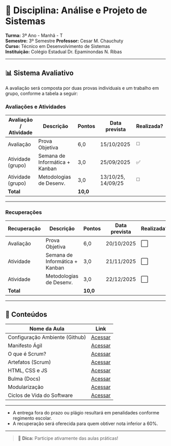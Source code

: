 # 📘 Disciplina: Análise e Projeto de Sistemas

**Turma:** 3ª Ano - Manhã - T  
**Semestre:** 3º Semestre
**Professor:** Cesar M. Chauchuty  
**Curso:** Técnico em Desenvolvimento de Sistemas  
**Instituição:** Colégio Estadual Dr. Epaminondas N. Ribas

---

## 📊 Sistema Avaliativo

A avaliação será composta por duas provas individuais e um trabalho em grupo, conforme a tabela a seguir:

### Avaliações e Atividades

| Avaliação / Atividade     | Descrição                        | Pontos   | Data prevista                     | Realizada?  |
|---------------------------|----------------------------------|----------|-----------------------------------|-------------|
| Avaliação                 | Prova Objetiva                   | 6,0      | 15/10/2025                        | ◻️          |
| Atividade (grupo)         | Semana de Informática + Kanban   | 3,0      | 25/09/2025                        | ✅          |
| Atividade (grupo)         | Metodologias de Desenv.          | 3,0      | 13/10/25, 14/09/25                | ◻️          |
| **Total**                 |                                  | **10,0** |                                   |             |

---

### Recuperações

| Recuperação               | Descrição                      | Pontos   | Data prevista | Realizada? |
|---------------------------|--------------------------------|----------|----------------|-----------|
| Avaliação                 | Prova Objetiva                 | 6,0      | 20/10/2025     | ⬜        |
| Atividade                 | Semana de Informática + Kanban | 3,0      | 21/11/2025     | ⬜        |
| Atividade                 | Metodologias de Desenv.        | 3,0      | 22/12/2025     | ⬜        |
| **Total**                 |                                | **10,0** |                |           |

---

## 🧪 Conteúdos

| Nome da Aula                   | Link                                                            |
|--------------------------------|-----------------------------------------------------------------|
| Configuração Ambiente (Github) | [Acessar](https://docs.github.com/pt/issues/planning-and-tracking-with-projects/creating-projects/creating-a-project) |
| Manifesto Ágil                 | [Acessar](https://agilemanifesto.org/iso/ptbr/manifesto.html) |
| O que é Scrum?                 | [Acessar](https://aws.amazon.com/pt/what-is/scrum/) |
| Artefatos (Scrum)              | [Acessar](https://aws.amazon.com/pt/what-is/scrum/#seo-faq-pairs#what-are-scrum-artifacts) |
| HTML, CSS e JS                 | [Acessar](https://www.alura.com.br/artigos/html-css-e-js-definicoes) |
| Bulma (Docs)                   | [Acessar](https://bulma.io/documentation/) |
| Modularização                  | [Acessar](https://gabrieluizramos.com.br/modulos-em-javascript) |
| Ciclos de Vida do Software     | [Acessar](https://www.devmedia.com.br/ciclos-de-vida-do-software/21099) |

---

- A entrega fora do prazo ou plágio resultará em penalidades conforme regimento escolar.
- A recuperação será oferecida para quem obtiver nota inferior a 60%.

---

> 📱 **Dica:** Participe ativamente das aulas práticas!

